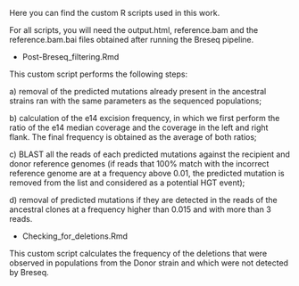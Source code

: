 Here you can find the custom R scripts used in this work.

For all scripts, you will need the output.html, reference.bam and the reference.bam.bai files obtained after running the Breseq pipeline.

- Post-Breseq_filtering.Rmd

This custom script performs the following steps: 

a) removal of the predicted mutations already present in the ancestral strains ran with the same parameters as the sequenced populations; 

b) calculation of the e14 excision frequency, in which we first perform the ratio of the e14 median coverage and the coverage in the left and right flank. The final frequency is obtained as the average of both ratios;

c) BLAST all the reads of each predicted mutations against the recipient and donor reference genomes (if reads that 100% match with the incorrect reference genome are at a frequency above 0.01, the predicted mutation is removed from the list and considered as a potential HGT event); 

d) removal of predicted mutations if they are detected in the reads of the ancestral clones at a frequency higher than 0.015 and with more than 3 reads.

- Checking_for_deletions.Rmd

This custom script calculates the frequency of the deletions that were observed in populations from the Donor strain and which were not detected by Breseq.
